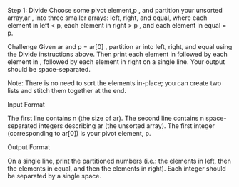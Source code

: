 Step 1: Divide
Choose some pivot element,p , and partition your unsorted array,ar , into three smaller arrays: left, right, and equal, where each element in left < p, each element in right > p , and each element in equal = p.

Challenge
Given ar and p = ar[0] , partition ar into left, right, and equal using the Divide instructions above. Then print each element in followed by each element in , followed by each element in right on a single line. Your output should be space-separated.

Note: There is no need to sort the elements in-place; you can create two lists and stitch them together at the end.

Input Format

The first line contains n (the size of ar).
The second line contains n space-separated integers describing ar (the unsorted array). The first integer (corresponding to ar[0]) is your pivot element, p.

Output Format

On a single line, print the partitioned numbers (i.e.: the elements in left, then the elements in equal, and then the elements in right). Each integer should be separated by a single space.
